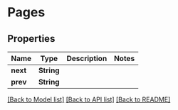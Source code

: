 # Pages

## Properties
Name | Type | Description | Notes
------------ | ------------- | ------------- | -------------
**next** | **String** |  | 
**prev** | **String** |  | 

[[Back to Model list]](../README.md#documentation-for-models) [[Back to API list]](../README.md#documentation-for-api-endpoints) [[Back to README]](../README.md)


